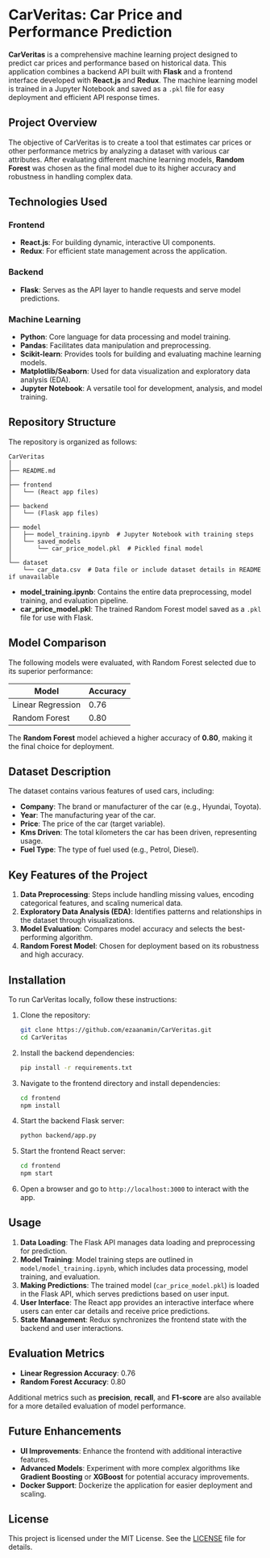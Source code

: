 

# **CarVeritas: Car Price and Performance Prediction**

**CarVeritas** is a comprehensive machine learning project designed to predict car prices and performance based on historical data. This application combines a backend API built with **Flask** and a frontend interface developed with **React.js** and **Redux**. The machine learning model is trained in a Jupyter Notebook and saved as a `.pkl` file for easy deployment and efficient API response times.

## **Project Overview**

The objective of CarVeritas is to create a tool that estimates car prices or other performance metrics by analyzing a dataset with various car attributes. After evaluating different machine learning models, **Random Forest** was chosen as the final model due to its higher accuracy and robustness in handling complex data.

## **Technologies Used**

### **Frontend**
- **React.js**: For building dynamic, interactive UI components.
- **Redux**: For efficient state management across the application.

### **Backend**
- **Flask**: Serves as the API layer to handle requests and serve model predictions.

### **Machine Learning**
- **Python**: Core language for data processing and model training.
- **Pandas**: Facilitates data manipulation and preprocessing.
- **Scikit-learn**: Provides tools for building and evaluating machine learning models.
- **Matplotlib/Seaborn**: Used for data visualization and exploratory data analysis (EDA).
- **Jupyter Notebook**: A versatile tool for development, analysis, and model training.

## **Repository Structure**

The repository is organized as follows:

```plaintext
CarVeritas
│
├── README.md
│
├── frontend
│   └── (React app files)
│
├── backend
│   └── (Flask app files)
│
├── model
│   ├── model_training.ipynb  # Jupyter Notebook with training steps
│   └── saved_models
│       └── car_price_model.pkl  # Pickled final model
│
└── dataset
    └── car_data.csv  # Data file or include dataset details in README if unavailable
```

- **model_training.ipynb**: Contains the entire data preprocessing, model training, and evaluation pipeline.
- **car_price_model.pkl**: The trained Random Forest model saved as a `.pkl` file for use with Flask.

## **Model Comparison**

The following models were evaluated, with Random Forest selected due to its superior performance:

| Model               | Accuracy  |
|---------------------|-----------|
| Linear Regression   | 0.76      |
| Random Forest       | 0.80      |

The **Random Forest** model achieved a higher accuracy of **0.80**, making it the final choice for deployment.

## **Dataset Description**

The dataset contains various features of used cars, including:

- **Company**: The brand or manufacturer of the car (e.g., Hyundai, Toyota).
- **Year**: The manufacturing year of the car.
- **Price**: The price of the car (target variable).
- **Kms Driven**: The total kilometers the car has been driven, representing usage.
- **Fuel Type**: The type of fuel used (e.g., Petrol, Diesel).

## **Key Features of the Project**

1. **Data Preprocessing**: Steps include handling missing values, encoding categorical features, and scaling numerical data.
2. **Exploratory Data Analysis (EDA)**: Identifies patterns and relationships in the dataset through visualizations.
3. **Model Evaluation**: Compares model accuracy and selects the best-performing algorithm.
4. **Random Forest Model**: Chosen for deployment based on its robustness and high accuracy.

## **Installation**

To run CarVeritas locally, follow these instructions:

1. Clone the repository:
   ```bash
   git clone https://github.com/ezaanamin/CarVeritas.git
   cd CarVeritas
   ```

2. Install the backend dependencies:
   ```bash
   pip install -r requirements.txt
   ```

3. Navigate to the frontend directory and install dependencies:
   ```bash
   cd frontend
   npm install
   ```

4. Start the backend Flask server:
   ```bash
   python backend/app.py
   ```

5. Start the frontend React server:
   ```bash
   cd frontend
   npm start
   ```

6. Open a browser and go to `http://localhost:3000` to interact with the app.

## **Usage**

1. **Data Loading**: The Flask API manages data loading and preprocessing for prediction.
2. **Model Training**: Model training steps are outlined in `model/model_training.ipynb`, which includes data processing, model training, and evaluation.
3. **Making Predictions**: The trained model (`car_price_model.pkl`) is loaded in the Flask API, which serves predictions based on user input.
4. **User Interface**: The React app provides an interactive interface where users can enter car details and receive price predictions.
5. **State Management**: Redux synchronizes the frontend state with the backend and user interactions.

## **Evaluation Metrics**

- **Linear Regression Accuracy**: 0.76
- **Random Forest Accuracy**: 0.80

Additional metrics such as **precision**, **recall**, and **F1-score** are also available for a more detailed evaluation of model performance.

## **Future Enhancements**

- **UI Improvements**: Enhance the frontend with additional interactive features.
- **Advanced Models**: Experiment with more complex algorithms like **Gradient Boosting** or **XGBoost** for potential accuracy improvements.
- **Docker Support**: Dockerize the application for easier deployment and scaling.

## **License**

This project is licensed under the MIT License. See the [LICENSE](LICENSE) file for details.


